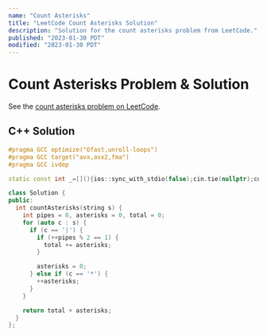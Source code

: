 ```yaml
---
name: "Count Asterisks"
title: "LeetCode Count Asterisks Solution"
description: "Solution for the count asterisks problem from LeetCode."
published: "2023-01-30 PDT"
modified: "2023-01-30 PDT"
---
```


# Count Asterisks Problem & Solution

See the [count asterisks problem on LeetCode](https://leetcode.com/problems/count-asterisks).

## C++ Solution

```cpp
#pragma GCC optimize("Ofast,unroll-loops")
#pragma GCC target("avx,avx2,fma")
#pragma GCC ivdep

static const int _=[](){ios::sync_with_stdio(false);cin.tie(nullptr);cout.tie(nullptr);return 0;}();

class Solution {
public:
  int countAsterisks(string s) {
    int pipes = 0, asterisks = 0, total = 0;
    for (auto c : s) {
      if (c == '|') {
        if (++pipes % 2 == 1) {
          total += asterisks;
        }

        asterisks = 0;
      } else if (c == '*') {
        ++asterisks;
      }
    }

    return total + asterisks;
  }
};
```

